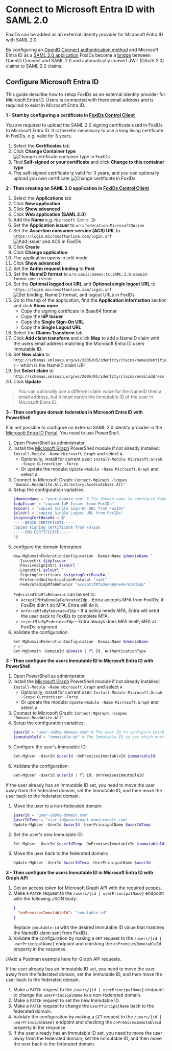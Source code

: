﻿# Connect to Microsoft Entra ID with SAML 2.0

FoxIDs can be added as an external identity provider for Microsoft Entra ID with SAML 2.0.

By configuring an [OpenID Connect authentication method](auth-method-oidc.md) and Microsoft Entra ID as a [SAML 2.0 application](app-reg-saml-2.0.md) FoxIDs become a [bridge](bridge.md) between OpenID Connect and SAML 2.0 and automatically convert JWT (OAuth 2.0) claims to SAML 2.0 claims.

## Configure Microsoft Entra ID

This guide describe how to setup FoxIDs as an external identity provider for Microsoft Entra ID. Users is connected with there email address and is required to exist in Microsoft Entra ID.

**1 - Start by configuring a certificate in [FoxIDs Control Client](control.md#foxids-control-client)**

You are required to upload the SAML 2.0 signing certificate used in FoxIDs to Microsoft Entra ID. It is therefor necessary to use a long living certificate in FoxIDs, e.g. valid for 3 years.

1. Select the **Certificates** tab
2. Click **Change Container type**
![Change certificate container type in FoxIDs](images/howto-certificate-type.png)
3. Find **Self-signed or your certificate** and click **Change to this container type**
4. The self-signed certificate is valid for 3 years, and you can optionally upload you own certificate
![Change certificate in FoxIDs](images/howto-certificate-change.png)

**2 - Then creating an SAML 2.0 application in [FoxIDs Control Client](control.md#foxids-control-client)**

1. Select the **Applications** tab
2. Click **New application**
3. Click **Show advanced**
4. Click **Web application (SAML 2.0)**
5. Add the **Name** e.g. `Microsoft Entra ID`
6. Set the **Application issuer** to `urn:federation:MicrosoftOnline`
7. Set the **Assertion consumer service (ACS) URL** to `https://login.microsoftonline.com/login.srf`
![Add issuer and ACS in FoxIDs](images/auth-method-howto-saml-microsoft-entra-id-create.png)
8. Click **Create**
9. Click **Change application**
10. The application opens in edit mode
11. Click **Show advanced**
12. Set the **Authn request binding** to **Post**
13. Set the **NameID format** to `urn:oasis:names:tc:SAML:2.0:nameid-format:persistent`
14. Set the **Optional logged out URL** and **Optional single logout URL** to `https://login.microsoftonline.com/login.srf`
![Set binding, NameID format, and logout URLs in FoxIDs](images/auth-method-howto-saml-microsoft-entra-id-binding-format-logout.png)
15. Go to the top of the application, find the **Application information** section and click **Show more**
    - Copy the signing certificate in Base64 format
    - Copy the **IdP Issuer**
    - Copy the **Single Sign-On URL**
    - Copy the **Single Logout URL**
16. Select the **Claims Transform** tab
17. Click **Add claim transform** and click **Map** to add a NameID claim with the users email address matching the Microsoft Entra ID users Immutable ID.
18. Set **New claim** to `http://schemas.xmlsoap.org/ws/2005/05/identity/claims/nameidentifier` - which is the NameID claim URI
19. Set **Select claim** to `http://schemas.xmlsoap.org/ws/2005/05/identity/claims/emailaddress`
20. Click **Update**

> You can optionally use a different claim value for the NameID then a email address, but it must match the Immutable ID of the user in Microsoft Entra ID.

**3 - Then configure domain federation in Microsoft Entra ID with PowerShell**

It is not possible to configure an external SAML 2.0 identity provider in the [Microsoft Entra ID Portal](https://entra.microsoft.com/). You need to use PowerShell.

1. Open PowerShell as administrator
2. Install the [Microsoft Graph](https://www.powershellgallery.com/packages/Microsoft.Graph/) PowerShell module if not already installed: `Install-Module -Name Microsoft.Graph` and select `A`
   - Optionally, install for current user: `Install-Module Microsoft.Graph -Scope CurrentUser -Force`
   - Or update the module: `Update-Module -Name Microsoft.Graph` and select `A`
3. Connect to Microsoft Graph: `Connect-MgGraph -Scopes "Domain.ReadWrite.All,Directory.AccessAsUser.All"`
4. Setup the configuration variables:
   ```powershell
   $domainName = "your-domain.com" # The domain name to configure federation for
   $idpIssuer = "copied IdP Issuer from FoxIDs"
   $ssoUrl = "copied Single Sign-On URL from FoxIDs"
   $sloUrl = "copied Single Logout URL from FoxIDs"
   $signingCertBase64 = @"
   -----BEGIN CERTIFICATE-----
   copied signing certificate from FoxIDs
   -----END CERTIFICATE-----
   "@
   ```
5. configure the domain federation:
   ```powershell
   New-MgDomainFederationConfiguration -DomainName $domainName `
     -IssuerUri $idpIssuer `
     -PassiveSignInUri $ssoUrl `
     -LogoutUri $sloUrl `
     -SigningCertificate $signingCertBase64 `
     -PreferredAuthenticationProtocol "saml" ` 
     -FederatedIdpMfaBehavior "acceptIfMfaDoneByFederatedIdp" `
   ```
   `FederatedIdpMfaBehavior` can be set to:
   - `acceptIfMfaDoneByFederatedIdp` – Entra accepts MFA from FoxIDs; if FoxIDs didn’t do MFA, Entra will do it.
   - `enforceMfaByFederatedIdp` – If a policy needs MFA, Entra will send the user back to FoxIDs to complete MFA.
   - `rejectMfaByFederatedIdp` – Entra always does MFA itself; MFA at FoxIDs is ignored.
6. Validate the configuration:
   ```powershell
   Get-MgDomainFederationConfiguration -DomainName $domainName
   # or
   Get-MgDomain -DomainId $Domain | fl Id, AuthenticationType
   ``` 

**3 - Then configure the users Immutable ID in Microsoft Entra ID with PowerShell**

1. Open PowerShell as administrator
2. Install the [Microsoft Graph](https://www.powershellgallery.com/packages/Microsoft.Graph/) PowerShell module if not already installed: `Install-Module -Name Microsoft.Graph` and select `A`
   - Optionally, install for current user: `Install-Module Microsoft.Graph -Scope CurrentUser -Force`
   - Or update the module: `Update-Module -Name Microsoft.Graph` and select `A`
3. Connect to Microsoft Graph: `Connect-MgGraph -Scopes "Domain.ReadWrite.All"`
4. Setup the configuration variables:
   ```powershell
   $userId = "user-id@my-domain.com" # The user ID to configure which is the User Principal Name (UPN) or the Object ID
   $immutableId = "immutable-id" # The Immutable ID to set which must match the NameID claim sent from FoxIDs and can e.g. the user's email address / UPN
   ```
5. Configure the user's Immutable ID:
   ```powershell
   Set-MgUser -UserId $userId -OnPremisesImmutableId $immutableId
   ```
6. Validate the configuration:
   ```powershell
   Get-MgUser -UserId $userId | fl Id, OnPremisesImmutableId
   ```

If the user already has an Immutable ID set, you need to move the user away from the federated domain, set the Immutable ID, and then move the user back to the federated domain.
1. Move the user to a non-federated domain:
   ```powershell
   $userId = "user-id@my-domain.com"
   $userIdTemp = "user-id@yourtenant.onmicrosoft.com"
   Update-MgUser -UserId $userId -UserPrincipalName $userIdTemp
   ```
2. Set the user's new Immutable ID:
   ```powershell
   Set-MgUser -UserId $userIdTemp -OnPremisesImmutableId $immutableId
   ```  
3. Move the user back to the federated domain:
   ```powershell
   Update-MgUser -UserId $userIdTemp -UserPrincipalName $userId
   ```

**3 - Then configure the users Immutable ID in Microsoft Entra ID with Graph API**  
1. Get an access token for Microsoft Graph API with the required scopes.
2. Make a `PATCH` request to the `/users/{id | userPrincipalName}` endpoint with the following JSON body:
   ```json
   {
     "onPremisesImmutableId": "immutable-id"
   }
   ```
   Replace `immutable-id` with the desired Immutable ID value that matches the NameID claim sent from FoxIDs.
3. Validate the configuration by making a `GET` request to the `/users/{id | userPrincipalName}` endpoint and checking the `onPremisesImmutableId` property in the response.

//Add a Postman example here for Graph API requests.


If the user already has an Immutable ID set, you need to move the user away from the federated domain, set the Immutable ID, and then move the user back to the federated domain.
1. Make a `PATCH` request to the `/users/{id | userPrincipalName}` endpoint to change the `userPrincipalName` to a non-federated domain.
2. Make a `PATCH` request to set the new Immutable ID.
3. Make a `PATCH` request to change the `userPrincipalName` back to the federated domain.
4. Validate the configuration by making a `GET` request to the `/users/{id | userPrincipalName}` endpoint and checking the `onPremisesImmutableId` property in the response.
5. If the user already has an Immutable ID set, you need to move the user away from the federated domain, set the Immutable ID, and then move the user back to the federated domain.
